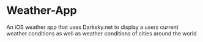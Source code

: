 # Weather-App
An iOS weather app that uses Darksky.net to display a users current weather conditions as well as weather conditions of cities around the world
